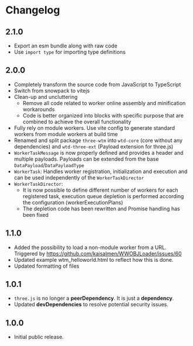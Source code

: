 # Changelog

## 2.1.0

- Export an esm bundle along with raw code
- Use `import type` for importing type definitions

## 2.0.0

- Completely transform the source code from JavaScript to TypeScript
- Switch from snowpack to vitejs
- Clean-up and uncluttering
  - Remove all code related to worker online assembly and minification workarounds
  - Code is better organized into blocks with specific purpose that are combined to achieve the overall functionality
- Fully rely on module workers. Use vite config to generate standard workers from module workers at build time
- Renamed and split package `three-wtm` into `wtd-core` (core without any dependencies) and `wtd-three-ext` (Payload extension for three.js)
- `WorkerTaskMessage` is now properly defined and provides a header and multiple payloads. Payloads can be extended from the base `DataPayload`/`DataPayloadType`
- `WorkerTask`: Handles worker registration, initialization and execution and can be used independently of the `WorkerTaskDirector`
- `WorkerTaskDirector`:
  - It is now possible to define different number of workers for each registered task, execution queue depletion is performed according the configuration (workerExecutionPlans)
  - The depletion code has been rewritten and Promise handling has been fixed

## 1.1.0

- Added the possibility to load a non-module worker from a URL. Triggered by https://github.com/kaisalmen/WWOBJLoader/issues/60
- Updated example wtm_helloworld.html to reflect how this is done.
- Updated formatting of files

## 1.0.1

- `three.js` is no longer a **peerDependency**. It is just a **dependency**.
- Updated **devDependencies** to resolve potential security issues.

## 1.0.0

- Initial public release.
